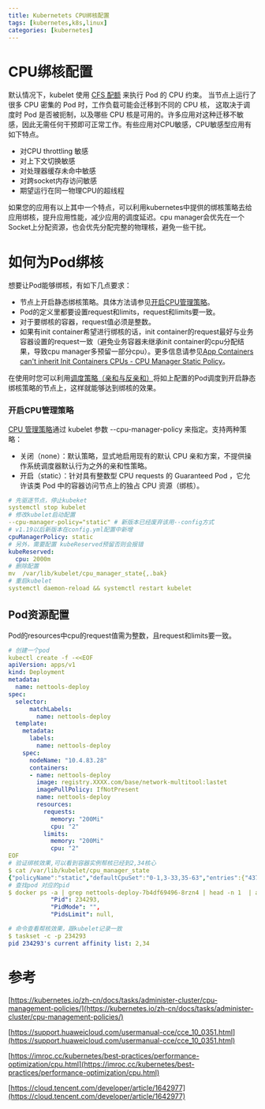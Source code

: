 ```yaml
---
title: Kubernetets CPU绑核配置
tags: [kubernetes,k8s,linux]
categories: [kubernetes]
---
```


# CPU绑核配置

默认情况下，kubelet 使用 [CFS 配额](https://www.kernel.org/doc/html/latest/scheduler/sched-design-CFS.html) 来执行 Pod 的 CPU 约束。 当节点上运行了很多 CPU 密集的 Pod 时，工作负载可能会迁移到不同的 CPU 核， 这取决于调度时 Pod 是否被扼制，以及哪些 CPU 核是可用的。许多应用对这种迁移不敏感，因此无需任何干预即可正常工作。有些应用对CPU敏感，CPU敏感型应用有如下特点。

* 对CPU throttling 敏感
* 对上下文切换敏感
* 对处理器缓存未命中敏感
* 对跨socket内存访问敏感
* 期望运行在同一物理CPU的超线程

如果您的应用有以上其中一个特点，可以利用kubernetes中提供的绑核策略去给应用绑核，提升应用性能，减少应用的调度延迟。cpu manager会优先在一个Socket上分配资源，也会优先分配完整的物理核，避免一些干扰。

# **如何为Pod绑核**

想要让Pod能够绑核，有如下几点要求：

* 节点上开启静态绑核策略。具体方法请参见[开启CPU管理策略](https://support.huaweicloud.com/usermanual-cce/cce_10_0351.html#cce_10_0351__section173918176434)。
* Pod的定义里都要设置request和limits，request和limits要一致。
* 对于要绑核的容器，request值必须是整数。
* 如果有init container希望进行绑核的话，init container的request最好与业务容器设置的request一致（避免业务容器未继承init container的cpu分配结果，导致cpu manager多预留一部分cpu）。更多信息请参见[App Containers can&#39;t inherit Init Containers CPUs - CPU Manager Static Policy](https://github.com/kubernetes/kubernetes/issues/94220#issuecomment-868489201)。

在使用时您可以利用[调度策略（亲和与反亲和）](https://support.huaweicloud.com/usermanual-cce/cce_10_0232.html)将如上配置的Pod调度到开启静态绑核策略的节点上，这样就能够达到绑核的效果。

### **开启CPU管理策略**

[CPU 管理策略](https://kubernetes.io/zh/docs/tasks/administer-cluster/cpu-management-policies/)通过 kubelet 参数 --cpu-manager-policy 来指定。支持两种策略：

* 关闭（none）：默认策略，显式地启用现有的默认 CPU 亲和方案，不提供操作系统调度器默认行为之外的亲和性策略。
* 开启（static）：针对具有整数型 CPU requests 的 Guaranteed Pod ，它允许该类 Pod 中的容器访问节点上的独占 CPU 资源（绑核）。

```yaml
# 先驱逐节点，停止kubeket
systemctl stop kubelet
# 修改kubelet启动配置
--cpu-manager-policy="static" # 新版本已经废弃该用--config方式
# v1.19以后新版本在config.yml配置中新增
cpuManagerPolicy: static
# 另外，需要配置 kubeReserved预留否则会报错
kubeReserved:
  cpu: 2000m
# 删除配置
mv  /var/lib/kubelet/cpu_manager_state{,.bak}
# 重启kubelet
systemctl daemon-reload && systemctl restart kubelet
```

## ****Pod资源配置****

Pod的resources中cpu的request值需为整数，且request和limits要一致。

```yaml
# 创建一个pod
kubectl create -f -<<EOF
apiVersion: apps/v1
kind: Deployment
metadata:
  name: nettools-deploy
spec:
  selector:
      matchLabels:
        name: nettools-deploy
  template:
    metadata:
      labels:
        name: nettools-deploy
    spec:
      nodeName: "10.4.83.28"
      containers:
      - name: nettools-deploy
        image: registry.XXXX.com/base/network-multitool:lastet
        imagePullPolicy: IfNotPresent
        name: nettools-deploy
        resources:
          requests:
            memory: "200Mi"
            cpu: "2"
          limits:
            memory: "200Mi"
            cpu: "2"
EOF
# 验证绑核效果,可以看到容器实例帮核已经到2,34核心
$ cat /var/lib/kubelet/cpu_manager_state
{"policyName":"static","defaultCpuSet":"0-1,3-33,35-63","entries":{"4378c1c9-7a86-48a0-8ad9-5a0d4ff4b3ac":{"nettools-deploy":"2,34"}},"checksum":239816225}
# 查找pod 对应的pid
$ docker ps -a | grep nettools-deploy-7b4df69496-8rzn4 | head -n 1  | awk '{print $1}'  | xargs -i docker inspect {} |grep Pid
            "Pid": 234293,
            "PidMode": "",
            "PidsLimit": null,

# 命令查看帮核效果，跟kubelet记录一致
$ taskset -c -p 234293
pid 234293's current affinity list: 2,34
```

# 参考

[](https://kubernetes.io/zh-cn/docs/tasks/administer-cluster/cpu-management-policies/)[https://kubernetes.io/zh-cn/docs/tasks/administer-cluster/cpu-management-policies/](https://kubernetes.io/zh-cn/docs/tasks/administer-cluster/cpu-management-policies/)

[](https://support.huaweicloud.com/usermanual-cce/cce_10_0351.html)[https://support.huaweicloud.com/usermanual-cce/cce_10_0351.html](https://support.huaweicloud.com/usermanual-cce/cce_10_0351.html)

[](https://imroc.cc/kubernetes/best-practices/performance-optimization/cpu.html)[https://imroc.cc/kubernetes/best-practices/performance-optimization/cpu.html](https://imroc.cc/kubernetes/best-practices/performance-optimization/cpu.html)

[](https://cloud.tencent.com/developer/article/1642977)[https://cloud.tencent.com/developer/article/1642977](https://cloud.tencent.com/developer/article/1642977)
